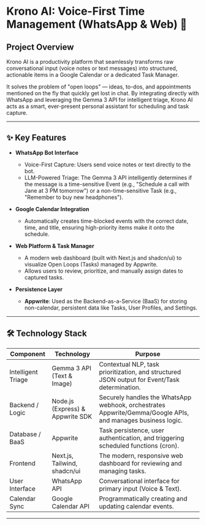 # Krono AI: Voice-First Time Management (WhatsApp & Web) 🌟

## Project Overview

Krono AI is a productivity platform that seamlessly transforms raw conversational input (voice notes or text messages) into structured, actionable items in a Google Calendar or a dedicated Task Manager.

It solves the problem of "open loops" — ideas, to-dos, and appointments mentioned on the fly that quickly get lost in chat. By integrating directly with WhatsApp and leveraging the Gemma 3 API for intelligent triage, Krono AI acts as a smart, ever-present personal assistant for scheduling and task capture.

---

## ✨ Key Features

- **WhatsApp Bot Interface**

  - Voice-First Capture: Users send voice notes or text directly to the bot.
  - LLM-Powered Triage: The Gemma 3 API intelligently determines if the message is a time-sensitive Event (e.g., "Schedule a call with Jane at 3 PM tomorrow") or a non-time-sensitive Task (e.g., "Remember to buy new headphones").

- **Google Calendar Integration**

  - Automatically creates time-blocked events with the correct date, time, and title, ensuring high-priority items make it onto the schedule.

- **Web Platform & Task Manager**

  - A modern web dashboard (built with Next.js and shadcn/ui) to visualize Open Loops (Tasks) managed by Appwrite.
  - Allows users to review, prioritize, and manually assign dates to captured tasks.

- **Persistence Layer**

  - **Appwrite**: Used as the Backend-as-a-Service (BaaS) for storing non-calendar, persistent data like Tasks, User Profiles, and Settings.

---

## 🛠️ Technology Stack

| Component          | Technology                       | Purpose                                                                                                     |
| ------------------ | -------------------------------- | ----------------------------------------------------------------------------------------------------------- |
| Intelligent Triage | Gemma 3 API (Text & Image)       | Contextual NLP, task prioritization, and structured JSON output for Event/Task determination.               |
| Backend / Logic    | Node.js (Express) & Appwrite SDK | Securely handles the WhatsApp webhook, orchestrates Appwrite/Gemma/Google APIs, and manages business logic. |
| Database / BaaS    | Appwrite                         | Task persistence, user authentication, and triggering scheduled functions (cron).                           |
| Frontend           | Next.js, Tailwind, shadcn/ui     | The modern, responsive web dashboard for reviewing and managing tasks.                                      |
| User Interface     | WhatsApp API                     | Conversational interface for primary input (Voice & Text).                                                  |
| Calendar Sync      | Google Calendar API              | Programmatically creating and updating calendar events.                                                     |

---
